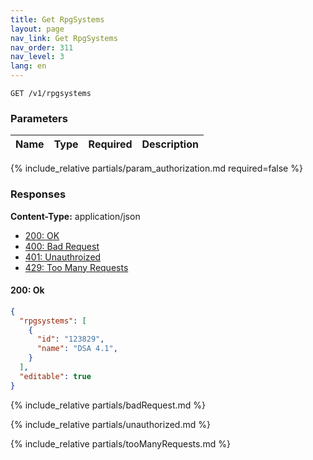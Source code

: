 ```yaml
---
title: Get RpgSystems
layout: page
nav_link: Get RpgSystems
nav_order: 311
nav_level: 3
lang: en
---
```


```
GET /v1/rpgsystems
```

### Parameters

| Name | Type  | Required | Description |
|:--------------|:--------|:----------:|:----------------------------------------------------------------------------------|
{% include_relative partials/param_authorization.md required=false %}

### Responses
**Content-Type:** application/json
- [200: OK](#200-ok)
- [400: Bad Request](#400-bad-request)
- [401: Unauthroized](#401-unauthorized)
- [429: Too Many Requests](#429-too-many-requests)

#### 200: Ok
```json
{
  "rpgsystems": [
    {
      "id": "123829",
      "name": "DSA 4.1",
    }
  ],
  "editable": true
}
```

{% include_relative partials/badRequest.md %}

{% include_relative partials/unauthorized.md %}

{% include_relative partials/tooManyRequests.md %}
